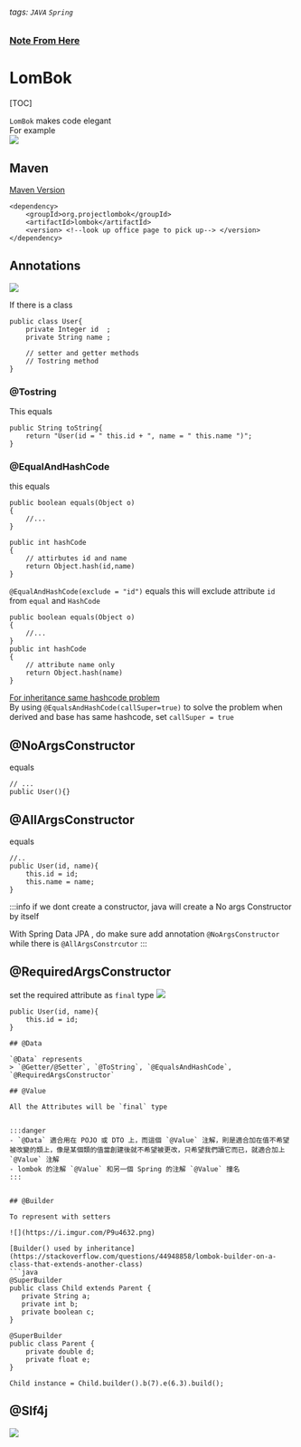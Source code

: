 ###### tags: `JAVA` `Spring`
### [Note From Here](https://kucw.github.io/blog/2020/3/java-lombok/)
# LomBok
[TOC]

`LomBok` makes code elegant  
For example  
![](https://i.imgur.com/inZrWpM.png)  

## Maven
[Maven Version](https://mvnrepository.com/artifact/org.projectlombok/lombok)

```xml=
<dependency>
    <groupId>org.projectlombok</groupId>
    <artifactId>lombok</artifactId>
    <version> <!--look up office page to pick up--> </version>
</dependency>
```

## Annotations
![](https://i.imgur.com/H0vjt5y.png)


If there is a class 
```java=
public class User{
    private Integer id  ;
    private String name ;
    
    // setter and getter methods
    // Tostring method
}
```

### @Tostring

This equals
```java=
public String toString{
    return "User(id = " this.id + ", name = " this.name ")";
}
```

### @EqualAndHashCode

this equals
```java=
public boolean equals(Object o)
{
    //...
}

public int hashCode
{
    // attirbutes id and name
    return Object.hash(id,name)
}
```

`@EqualAndHashCode(exclude = "id")` equals
this will exclude attribute `id` from `equal` and `HashCode`

```java=
public boolean equals(Object o)
{
    //...
}
public int hashCode
{
    // attribute name only
    return Object.hash(name)
}
```

[For inheritance same hashcode problem](https://blog.csdn.net/zhanlanmg/article/details/50392266)  
By using `@EqualsAndHashCode(callSuper=true)` to solve the problem when derived and base has same hashcode, set `callSuper = true`  


## @NoArgsConstructor

equals
```java=
// ...
public User(){}
```

##  @AllArgsConstructor  
equals
```java=
//..
public User(id, name){
    this.id = id;
    this.name = name;
}
```

:::info
if we dont create a constructor, java will create a No args Constructor by itself 

With Spring Data JPA , do make sure add annotation `@NoArgsConstructor` while there is `@AllArgsConstrcutor`
:::

## @RequiredArgsConstructor

set the required attribute as `final` type 
![](https://i.imgur.com/hcyzMlD.png)

```java=
public User(id, name){
    this.id = id;
}

## @Data

`@Data` represents
> `@Getter/@Setter`, `@ToString`, `@EqualsAndHashCode`, `@RequiredArgsConstructor`

## @Value

All the Attributes will be `final` type


:::danger  
- `@Data` 適合用在 POJO 或 DTO 上，而這個 `@Value` 注解，則是適合加在值不希望被改變的類上，像是某個類的值當創建後就不希望被更改，只希望我們讀它而已，就適合加上 `@Value` 注解
- lombok 的注解 `@Value` 和另一個 Spring 的注解 `@Value` 撞名
:::  


## @Builder

To represent with setters  

![](https://i.imgur.com/P9u4632.png)

[Builder() used by inheritance](https://stackoverflow.com/questions/44948858/lombok-builder-on-a-class-that-extends-another-class)  
```java
@SuperBuilder
public class Child extends Parent {
   private String a;
   private int b;
   private boolean c;
}

@SuperBuilder
public class Parent {
    private double d;
    private float e;
}

Child instance = Child.builder().b(7).e(6.3).build();
```

## @Slf4j

![](https://i.imgur.com/rGbxUUo.png)

